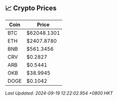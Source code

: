 ## 📈 Crypto Prices

| Coin | Price |
| ---- | ----- |
| BTC | $62048.1301 |
| ETH | $2407.8780 |
| BNB | $561.3456 |
| CRV | $0.2827 |
| ARB | $0.5441 |
| OKB | $38.9945 |
| DOGE | $0.1042 |

_Last Updated: 2024-09-19 12:22:02.954 +0800 HKT_
